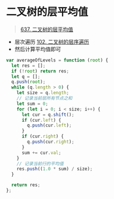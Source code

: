 
# 二叉树的层平均值



> [637. 二叉树的层平均值](https://leetcode.cn/problems/average-of-levels-in-binary-tree/)

- 层次遍历 [102. 二叉树的层序遍历](/post/Q9Ctvmaw.html) 
- 然后计算平均值即可

```javascript hl:19,22
var averageOfLevels = function (root) {
  let res = [];
  if (!root) return res;
  let q = [];
  q.push(root);
  while (q.length > 0) {
    let size = q.length;
    // 记录当前层所有节点之和
    let sum = 0;
    for (let i = 0; i < size; i++) {
      let cur = q.shift();
      if (cur.left) {
        q.push(cur.left);
      }
      if (cur.right) {
        q.push(cur.right);
      }
      sum += cur.val;
    }
    // 记录当前行的平均值
    res.push((1.0 * sum) / size);
  }

  return res;
};

```